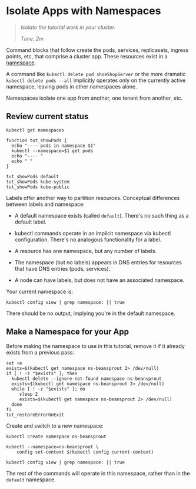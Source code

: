 # Isolate Apps with Namespaces

> _Isolate the tutorial work in your cluster._
>
> _Time: 2m_


[namespace]: https://kubernetes.io/docs/concepts/overview/working-with-objects/namespaces

Command blocks that follow create the pods, services,
replicasets, ingress points, etc, that comprise a
cluster app.  These resources exist in a [namespace].

A command like `kubectl delete pod shoeShopServer` or
the more dramatic `kubectl delete pods --all`
implicitly operates only on the currently active
namespace, leaving pods in other namespaces alone.

Namespaces isolate one app from another, one tenant
from another, etc.


## Review current status

<!-- @getNamespaces @test -->
```
kubectl get namespaces
```

<!-- @funcShowPods @env @test -->
```
function tut_showPods {
  echo "---- pods in namespace $1"
  kubectl --namespace=$1 get pods
  echo "---- "
  echo " "
}
```

<!-- @showPodsByNs @test -->
```
tut_showPods default
tut_showPods kube-system
tut_showPods kube-public
```

Labels offer another way to partition resources.
Conceptual differences between labels and namespace:

* A default namespace exists (called
  `default`). There's no such thing as a default label.

* kubectl commands operate in an implicit namespace via
  kubectl configuration.  There's no analogous
  functionality for a label.

* A resource has one namespace, but any number of labels.

* The namespace (but no labels) appears in DNS entries
  for resources that have DNS entries (pods, services).

* A node can have labels, but does not have an
  associated namespace.


Your current namespace is:
<!-- @viewNamespace @test -->
```
kubectl config view | grep namespace: || true
```
There should be no output, implying you're in the default namespace.

## Make a Namespace for your App

Before making the namespace to use in this tutorial,
remove it if it already exists from a previous pass:

<!-- @deleteNamespace @test -->
```
set +e
exists=$(kubectl get namespace ns-beansprout 2> /dev/null)
if [ ! -z "$exists" ]; then
  kubectl delete --ignore-not-found namespace ns-beansprout
  exists=$(kubectl get namespace ns-beansprout 2> /dev/null)
  while [ ! -z "$exists" ]; do
     sleep 2
     exists=$(kubectl get namespace ns-beansprout 2> /dev/null)
  done
fi
tut_restoreErrorOnExit
```

Create and switch to a new namespace:
<!-- @createNamespace @test -->
```
kubectl create namespace ns-beansprout
```

<!-- @changeDefault @test -->
```
kubectl --namespace=ns-beansprout \
    config set-context $(kubectl config current-context)
```

<!-- @viewNamespace @test -->
```
kubectl config view | grep namespace: || true
```

The rest of the commands will operate in this
namespace, rather than in the `default` namespace.
